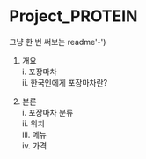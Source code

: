 # Project_PROTEIN

그냥 한 번 써보는 readme'-')
1. 개요 <br>
  i. 포장마차 <br>
  ii. 한국인에게 포장마차란? <br>

2. 본론 <br>
  i. 포장마차 분류 <br>
  ii. 위치 <br>
  iii. 메뉴 <br>
  iv. 가격 <br>
